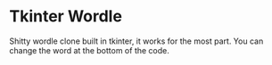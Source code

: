# Tkinter Wordle
Shitty wordle clone built in tkinter, it works for the most part.
You can change the word at the bottom of the code.
